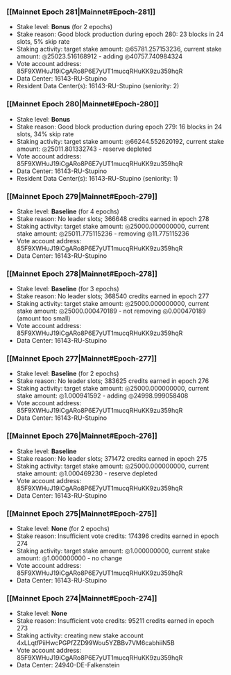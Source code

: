 ### [[Mainnet Epoch 281|Mainnet#Epoch-281]]
* Stake level: **Bonus** (for 2 epochs)
* Stake reason: Good block production during epoch 280: 23 blocks in 24 slots, 5% skip rate
* Staking activity: target stake amount: ◎65781.257153236, current stake amount: ◎25023.516168912 - adding ◎40757.740984324
* Vote account address: 85F9XWHuJ19iCgARo8P6E7yUT1mucqRHuKK9zu359hqR
* Data Center: 16143-RU-Stupino
* Resident Data Center(s): 16143-RU-Stupino (seniority: 2)
### [[Mainnet Epoch 280|Mainnet#Epoch-280]]
* Stake level: **Bonus**
* Stake reason: Good block production during epoch 279: 16 blocks in 24 slots, 34% skip rate
* Staking activity: target stake amount: ◎66244.552620192, current stake amount: ◎25011.801332743 - reserve depleted
* Vote account address: 85F9XWHuJ19iCgARo8P6E7yUT1mucqRHuKK9zu359hqR
* Data Center: 16143-RU-Stupino
* Resident Data Center(s): 16143-RU-Stupino (seniority: 1)
### [[Mainnet Epoch 279|Mainnet#Epoch-279]]
* Stake level: **Baseline** (for 4 epochs)
* Stake reason: No leader slots; 366648 credits earned in epoch 278
* Staking activity: target stake amount: ◎25000.000000000, current stake amount: ◎25011.775115236 - removing ◎11.775115236
* Vote account address: 85F9XWHuJ19iCgARo8P6E7yUT1mucqRHuKK9zu359hqR
* Data Center: 16143-RU-Stupino
### [[Mainnet Epoch 278|Mainnet#Epoch-278]]
* Stake level: **Baseline** (for 3 epochs)
* Stake reason: No leader slots; 368540 credits earned in epoch 277
* Staking activity: target stake amount: ◎25000.000000000, current stake amount: ◎25000.000470189 - not removing ◎0.000470189 (amount too small)
* Vote account address: 85F9XWHuJ19iCgARo8P6E7yUT1mucqRHuKK9zu359hqR
* Data Center: 16143-RU-Stupino
### [[Mainnet Epoch 277|Mainnet#Epoch-277]]
* Stake level: **Baseline** (for 2 epochs)
* Stake reason: No leader slots; 383625 credits earned in epoch 276
* Staking activity: target stake amount: ◎25000.000000000, current stake amount: ◎1.000941592 - adding ◎24998.999058408
* Vote account address: 85F9XWHuJ19iCgARo8P6E7yUT1mucqRHuKK9zu359hqR
* Data Center: 16143-RU-Stupino
### [[Mainnet Epoch 276|Mainnet#Epoch-276]]
* Stake level: **Baseline**
* Stake reason: No leader slots; 371472 credits earned in epoch 275
* Staking activity: target stake amount: ◎25000.000000000, current stake amount: ◎1.000469230 - reserve depleted
* Vote account address: 85F9XWHuJ19iCgARo8P6E7yUT1mucqRHuKK9zu359hqR
* Data Center: 16143-RU-Stupino
### [[Mainnet Epoch 275|Mainnet#Epoch-275]]
* Stake level: **None** (for 2 epochs)
* Stake reason: Insufficient vote credits: 174396 credits earned in epoch 274
* Staking activity: target stake amount: ◎1.000000000, current stake amount: ◎1.000000000 - no change
* Vote account address: 85F9XWHuJ19iCgARo8P6E7yUT1mucqRHuKK9zu359hqR
* Data Center: 16143-RU-Stupino
### [[Mainnet Epoch 274|Mainnet#Epoch-274]]
* Stake level: **None**
* Stake reason: Insufficient vote credits: 95211 credits earned in epoch 273
* Staking activity: creating new stake account 4xLLqtfPiiHwcPGPfZZD99Wou5YZBBv7VM6cabhiiN5B
* Vote account address: 85F9XWHuJ19iCgARo8P6E7yUT1mucqRHuKK9zu359hqR
* Data Center: 24940-DE-Falkenstein